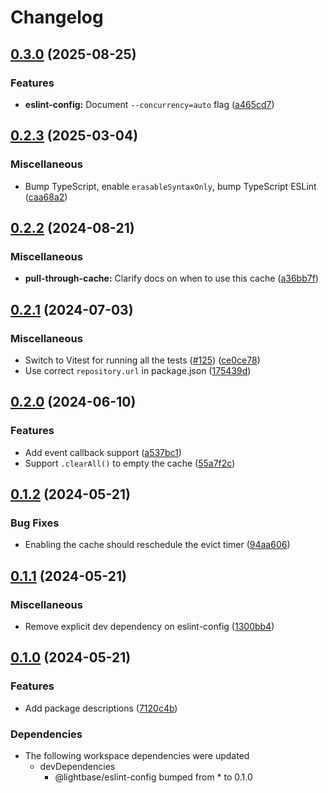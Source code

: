 # Changelog

## [0.3.0](https://github.com/lightbasenl/platforms/compare/pull-through-cache-v0.2.3...pull-through-cache-v0.3.0) (2025-08-25)

### Features

- **eslint-config:** Document `--concurrency=auto` flag
  ([a465cd7](https://github.com/lightbasenl/platforms/commit/a465cd7dd81a8d8301f89c32f86508e6a6e769fa))

## [0.2.3](https://github.com/lightbasenl/platforms/compare/pull-through-cache-v0.2.2...pull-through-cache-v0.2.3) (2025-03-04)

### Miscellaneous

- Bump TypeScript, enable `erasableSyntaxOnly`, bump TypeScript ESLint
  ([caa68a2](https://github.com/lightbasenl/platforms/commit/caa68a220ede751af5bda01b9bdfdd80b83836fc))

## [0.2.2](https://github.com/lightbasenl/platforms/compare/pull-through-cache-v0.2.1...pull-through-cache-v0.2.2) (2024-08-21)

### Miscellaneous

- **pull-through-cache:** Clarify docs on when to use this cache
  ([a36bb7f](https://github.com/lightbasenl/platforms/commit/a36bb7f003b8d50278aac963d98cb49fbee9a092))

## [0.2.1](https://github.com/lightbasenl/platforms/compare/pull-through-cache-v0.2.0...pull-through-cache-v0.2.1) (2024-07-03)

### Miscellaneous

- Switch to Vitest for running all the tests
  ([#125](https://github.com/lightbasenl/platforms/issues/125))
  ([ce0ce78](https://github.com/lightbasenl/platforms/commit/ce0ce78a566906a2f8b1be87c98950501901d3bd))
- Use correct `repository.url` in package.json
  ([175439d](https://github.com/lightbasenl/platforms/commit/175439d3e583f92357b7900023a4f7360df5347d))

## [0.2.0](https://github.com/lightbasenl/platforms/compare/pull-through-cache-v0.1.2...pull-through-cache-v0.2.0) (2024-06-10)

### Features

- Add event callback support
  ([a537bc1](https://github.com/lightbasenl/platforms/commit/a537bc1e1c37919224eec8d084b310d4b1843140))
- Support `.clearAll()` to empty the cache
  ([55a7f2c](https://github.com/lightbasenl/platforms/commit/55a7f2c39f55399cf811bec74f89d5edd85109b3))

## [0.1.2](https://github.com/lightbasenl/platforms/compare/pull-through-cache-v0.1.1...pull-through-cache-v0.1.2) (2024-05-21)

### Bug Fixes

- Enabling the cache should reschedule the evict timer
  ([94aa606](https://github.com/lightbasenl/platforms/commit/94aa6061b36e1d9ca7b33c11075c1d42157e2c68))

## [0.1.1](https://github.com/lightbasenl/platforms/compare/pull-through-cache-v0.1.0...pull-through-cache-v0.1.1) (2024-05-21)

### Miscellaneous

- Remove explicit dev dependency on eslint-config
  ([1300bb4](https://github.com/lightbasenl/platforms/commit/1300bb437056441b453b55b683f668165a7b605a))

## [0.1.0](https://github.com/lightbasenl/platforms/compare/pull-through-cache-v0.0.1...pull-through-cache-v0.1.0) (2024-05-21)

### Features

- Add package descriptions
  ([7120c4b](https://github.com/lightbasenl/platforms/commit/7120c4bd317480e85ce691798d3fb2e21081e66a))

### Dependencies

- The following workspace dependencies were updated
  - devDependencies
    - @lightbase/eslint-config bumped from \* to 0.1.0
